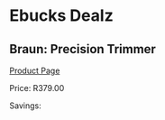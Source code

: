 
# Ebucks Dealz
## Braun: Precision Trimmer
[Product Page](https://www.ebucks.com/web/shop/productSelected.do?prodId=1135732244&catId=1186081080)

Price: R379.00

Savings: 


	